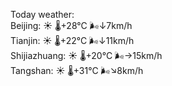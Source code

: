 Today weather:  
Beijing: ☀️   🌡️+28°C 🌬️↓7km/h  
Tianjin: ☀️   🌡️+22°C 🌬️↓11km/h  
Shijiazhuang: ☀️   🌡️+20°C 🌬️→15km/h  
Tangshan: ☀️   🌡️+31°C 🌬️↘8km/h  
